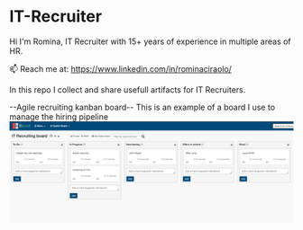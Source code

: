 # IT-Recruiter
Hi I'm Romina, IT Recruiter with 15+ years of experience in multiple areas of HR.

📫 Reach me at: https://www.linkedin.com/in/rominaciraolo/

In this repo I collect and share usefull artifacts for IT Recruiters.

--Agile recruiting kanban board--
This is an example of a board I use to manage the hiring pipeline
![](job-board.png)

